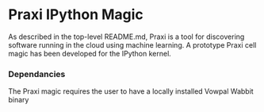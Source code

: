 # Praxi IPython Magic

As described in the top-level README.md, Praxi is a tool for discovering software running in the cloud using machine learning. A prototype Praxi cell magic has been developed for the IPython kernel.

### Dependancies
The Praxi magic requires the user to have a locally installed Vowpal Wabbit binary